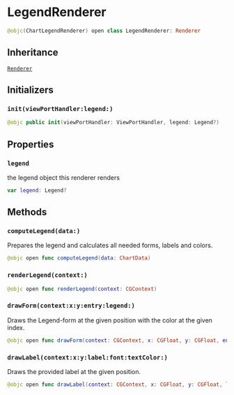# LegendRenderer

``` swift
@objc(ChartLegendRenderer) open class LegendRenderer: Renderer
```

## Inheritance

[`Renderer`](/Renderer)

## Initializers

### `init(viewPortHandler:legend:)`

``` swift
@objc public init(viewPortHandler: ViewPortHandler, legend: Legend?)
```

## Properties

### `legend`

the legend object this renderer renders

``` swift
var legend: Legend?
```

## Methods

### `computeLegend(data:)`

Prepares the legend and calculates all needed forms, labels and colors.

``` swift
@objc open func computeLegend(data: ChartData)
```

### `renderLegend(context:)`

``` swift
@objc open func renderLegend(context: CGContext)
```

### `drawForm(context:x:y:entry:legend:)`

Draws the Legend-form at the given position with the color at the given index.

``` swift
@objc open func drawForm(context: CGContext, x: CGFloat, y: CGFloat, entry: LegendEntry, legend: Legend)
```

### `drawLabel(context:x:y:label:font:textColor:)`

Draws the provided label at the given position.

``` swift
@objc open func drawLabel(context: CGContext, x: CGFloat, y: CGFloat, label: String, font: NSUIFont, textColor: NSUIColor)
```
